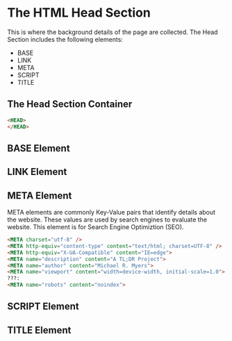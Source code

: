 # The HTML Head Section

This is where the background details of the page are collected. The Head Section includes the following elements:

- BASE
- LINK
- META
- SCRIPT
- TITLE

## The Head Section Container
```html
<HEAD>
</HEAD>
```
## BASE Element

## LINK Element

## META Element

META elements are commonly Key-Value pairs that identify details about the website. These values are used by search engines to evaluate the website. This element is for Search Engine Optimiztion (SEO).

```html
<META charset="utf-8" />
<META http-equiv="content-type" content="text/html; charset=UTF-8" />
<META http-equiv="X-UA-Compatible" content="IE=edge">
<META name="description" content="A TL;DR Project">
<META name="author" content="Michael R. Myers">
<META name="viewport" content="width=device-width, initial-scale=1.0">
???:
<META name="robots" content="noindex"> 
```

## SCRIPT Element

## TITLE Element


